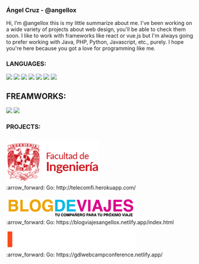 ### Ángel Cruz - @angellox

Hi, I’m @angellox this is my little summarize about me. I've been working on a wide variety of projects about web design, you'll be able to check them soon. I like to work with frameworks like react or vue.js but I'm always going to prefer working with Java, PHP, Python, Javascript, etc., purely. I hope you're here because you got a love for programming like me.

### LANGUAGES:
<img src="https://cdn.jsdelivr.net/npm/programming-languages-logos/src/java/java.png" height="50"> <img src="https://cdn.jsdelivr.net/npm/programming-languages-logos/src/python/python.png" height="50"> <img src="https://cdn.jsdelivr.net/npm/programming-languages-logos/src/php/php.png" height="50"> <img src="https://cdn.jsdelivr.net/npm/programming-languages-logos/src/c/c.png" height="50"> <img src="https://cdn.jsdelivr.net/npm/programming-languages-logos/src/javascript/javascript.png" height="50"> <img src="https://cdn.jsdelivr.net/npm/programming-languages-logos/src/css/css.png" height="50"> <img src="https://cdn.jsdelivr.net/npm/programming-languages-logos/src/html/html.png" height="50"> 

## FREAMWORKS:
<img src="https://logos-download.com/wp-content/uploads/2016/09/React_logo_wordmark.png" height="50"> <img src="https://cdn.pixabay.com/photo/2015/04/23/17/41/node-js-736399_960_720.png" height="50"> 

### PROJECTS: 
  <div style="padding: 10px 0;">
    <img src="https://github.com/angellox/icons_readme/blob/main/ingenieria_logo.png" width="250" alt="project #1"> <br>
    :arrow_forward: Go: http://telecomfi.herokuapp.com/
  </div>
  
  <div style="padding: 10px 0;">
    <img src="https://github.com/angellox/icons_readme/blob/main/logo.png" width="350" alt="project #2"> <br>
    :arrow_forward: Go: https://blogviajesangellox.netlify.app/index.html
  </div>
  
  <div style=="padding: 10px 0;">
    <img src="https://github.com/angellox/icons_readme/blob/main/logo.svg" width="350" alt="project #3"> <br>
    :arrow_forward: Go: https://gdlwebcampconference.netlify.app/
  </div>

<!---
angellox/angellox is a ✨ special ✨ repository because its `README.md` (this file) appears on your GitHub profile.
You can click the Preview link to take a look at your changes.
--->

